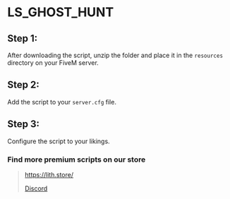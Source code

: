 # LS_GHOST_HUNT
 

## Step 1:
After downloading the script, unzip the folder and place it in the `resources` directory on your FiveM server.

## Step 2:
Add the script to your `server.cfg` file.

## Step 3:
Configure the script to your likings. 

### Find more premium scripts on our store
> https://lith.store/
>
> [Discord](https://discord.gg/CMXznkWYxa)
